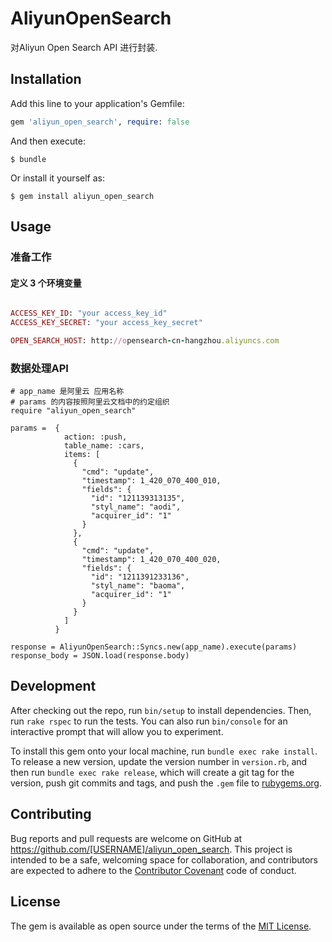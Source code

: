 # AliyunOpenSearch

对Aliyun Open Search API 进行封装.

## Installation

Add this line to your application's Gemfile:

```ruby
gem 'aliyun_open_search', require: false

```

And then execute:

    $ bundle

Or install it yourself as:

    $ gem install aliyun_open_search

## Usage

### 准备工作
#### 定义 3 个环境变量

```ruby

ACCESS_KEY_ID: "your access_key_id"
ACCESS_KEY_SECRET: "your access_key_secret"

OPEN_SEARCH_HOST: http://opensearch-cn-hangzhou.aliyuncs.com

```

### 数据处理API

```
# app_name 是阿里云 应用名称
# params 的内容按照阿里云文档中的约定组织
require "aliyun_open_search"

params =  {
            action: :push,
            table_name: :cars,
            items: [
              {
                "cmd": "update",
                "timestamp": 1_420_070_400_010,
                "fields": {
                  "id": "121139313135",
                  "styl_name": "aodi",
                  "acquirer_id": "1"
                }
              },
              {
                "cmd": "update",
                "timestamp": 1_420_070_400_020,
                "fields": {
                  "id": "1211391233136",
                  "styl_name": "baoma",
                  "acquirer_id": "1"
                }
              }
            ]
          }

response = AliyunOpenSearch::Syncs.new(app_name).execute(params)
response_body = JSON.load(response.body)

```


## Development

After checking out the repo, run `bin/setup` to install dependencies. Then, run `rake rspec` to run the tests. You can also run `bin/console` for an interactive prompt that will allow you to experiment.

To install this gem onto your local machine, run `bundle exec rake install`. To release a new version, update the version number in `version.rb`, and then run `bundle exec rake release`, which will create a git tag for the version, push git commits and tags, and push the `.gem` file to [rubygems.org](https://rubygems.org).

## Contributing

Bug reports and pull requests are welcome on GitHub at https://github.com/[USERNAME]/aliyun_open_search. This project is intended to be a safe, welcoming space for collaboration, and contributors are expected to adhere to the [Contributor Covenant](contributor-covenant.org) code of conduct.


## License

The gem is available as open source under the terms of the [MIT License](http://opensource.org/licenses/MIT).

